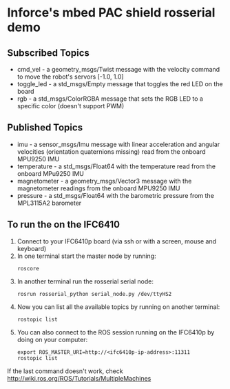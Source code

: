 # Inforce's mbed PAC shield rosserial demo


## Subscribed Topics

- cmd_vel       - a geometry_msgs/Twist message with the velocity command to move the robot's servors [-1.0, 1.0]
- toggle_led    - a std_msgs/Empty message that toggles the red LED on the board
- rgb           - a std_msgs/ColorRGBA message that sets the RGB LED to a specific color (doesn't support PWM)

## Published Topics

- imu           - a sensor_msgs/Imu message with linear acceleration and angular velocities (orientation quaternions missing) read from the onboard MPU9250 IMU
- temperature   - a std_msgs/Float64 with the temperature read from the onboard MPu9250 IMU
- magnetometer  - a geometry_msgs/Vector3 message with the magnetometer readings from the onboard MPU9250 IMU
- pressure      - a  std_msgs/Float64 with the barometric pressure from the MPL3115A2 barometer

## To run the on the IFC6410

1. Connect to your IFC6410p board (via ssh or with a screen, mouse and keyboard)
2. In one terminal start the master node by running:
    ```
    roscore
    ```
2. In another terminal run the rosserial serial node:
    ```
    rosrun rosserial_python serial_node.py /dev/ttyHS2
    ```
3. Now you can list all the available topics by running on another terminal:
    ```
    rostopic list
    ```
4. You can also connect to the ROS session running on the IFC6410p by doing on your computer:
    ```
    export ROS_MASTER_URI=http://<ifc6410p-ip-address>:11311
    rostopic list
    ```
If the last command doesn't work, check http://wiki.ros.org/ROS/Tutorials/MultipleMachines
